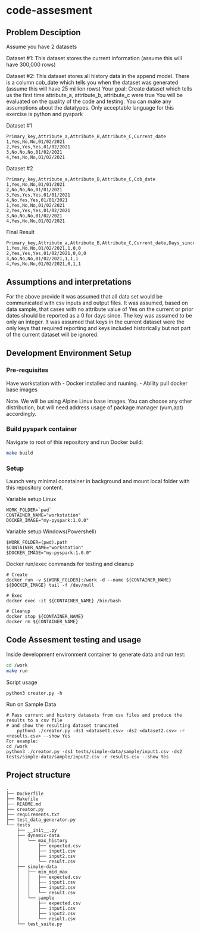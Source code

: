 # code-assesment
## Problem Desciption
Assume you have 2 datasets

Dataset #1: This dataset stores the current information (assume this will have 300,000 rows)

Dataset #2: This dataset stores all history data in the append model. There is a column cob_date which tells you when the dataset was generated  (assume this will have 25 million rows)
Your goal: Create dataset which tells us the first time attribute_a, attribute_b, attribute_c were true
You will be evaluated on the quality of the code and testing. You can make any assumptions about the datatypes. Only acceptable language for this exercise is python and pyspark   

Dataset #1
```
Primary_key,Attribute_a,Attribute_B,Attribute_C,Current_date
1,Yes,No,No,01/02/2021
2,Yes,Yes,Yes,01/02/2021
3,No,No,No,01/02/2021
4,Yes,No,No,01/02/2021
```

Dataset #2
```
Primary_key,Attribute_a,Attribute_B,Attribute_C,Cob_date
1,Yes,No,No,01/01/2021
2,No,No,No,01/01/2021
3,Yes,Yes,Yes,01/01/2021
4,No,Yes,Yes,01/01/2021
1,Yes,No,No,01/02/2021
2,Yes,Yes,Yes,01/02/2021
3,No,No,No,01/02/2021
4,Yes,No,No,01/02/2021
```

Final Result
```
Primary_key,Attribute_a,Attribute_B,Attribute_C,Current_date,Days_since_attribute_a,Days_since_attribute_b,Days_since_attribute_c
1,Yes,No,No,01/02/2021,1,0,0
2,Yes,Yes,Yes,01/02/2021,0,0,0
3,No,No,No,01/02/2021,1,1,1
4,Yes,No,No,01/02/2021,0,1,1
```

## Assumptions and interpretations
For the above provide it was assumed that all data set would be communicated with csv inputs and output files.
It was assumed, based on data sample, that cases with no attribute value of Yes on the current or prior dates should be reported as a 0 for days since.
The key was assumed to be only an integer.
It was assumed that keys in the current dataset were the only keys that required reporting and keys included historically but not part of the current dataset will be ignored.

## Development Environment Setup

### Pre-requisites
Have workstation with
     - Docker installed and ruuning.
     - Ability pull docker base images

Note. We will be using Alpine Linux base images.
You can choose any other distribution, but will need address usage of package manager (yum,apt) accordingly.

### Build pyspark container

Navigate to root of this repository and run Docker build:
```bash
make build
```

### Setup

Launch very minimal conatainer in background and mount local folder with this repository content.

Variable setup Linux
```
WORK_FOLDER=`pwd`
CONTAINER_NAME="workstation"
DOCKER_IMAGE="my-pyspark:1.0.0"
````

Variable setup Windows(Powershell)
```
$WORK_FOLDER=(pwd).path
$CONTAINER_NAME="workstation"
$DOCKER_IMAGE="my-pyspark:1.0.0"
```

Docker run/exec commands for testing and cleanup
```
# Create
docker run -v ${WORK_FOLDER}:/work -d --name ${CONTAINER_NAME} ${DOCKER_IMAGE} tail -f /dev/null

# Exec
docker exec -it ${CONTAINER_NAME} /bin/bash

# Cleanup
docker stop ${CONTAINER_NAME}
docker rm ${CONTAINER_NAME}
```

## Code Assesment testing and usage

Inside development environment container to generate data and run test:
```bash
cd /work
make run
```

Script usage
```
python3 creator.py -h
```

Run on Sample Data
```
# Pass current and history datasets from csv files and produce the results to a csv file
# and show the resulting dataset truncated
    python3 ./creator.py -ds1 <dataset1.csv> -ds2 <dataset2.csv> -r <results.csv> --show Yes
For example:
cd /work
python3 ./creator.py -ds1 tests/simple-data/sample/input1.csv -ds2 tests/simple-data/sample/input2.csv -r results.csv --show Yes
```
## Project structure
```
.
├── Dockerfile
├── Makefile
├── README.md
├── creator.py
├── requirements.txt
├── test_data_generator.py
└── tests
    ├── __init__.py
    ├── dynamic-data
    │   └── max_history
    │       ├── expected.csv
    │       ├── input1.csv
    │       ├── input2.csv
    │       └── result.csv
    ├── simple-data
    │   ├── min_mid_max
    │   │   ├── expected.csv
    │   │   ├── input1.csv
    │   │   ├── input2.csv
    │   │   └── result.csv
    │   └── sample
    │       ├── expected.csv
    │       ├── input1.csv
    │       ├── input2.csv
    │       └── result.csv
    └── test_suite.py
```